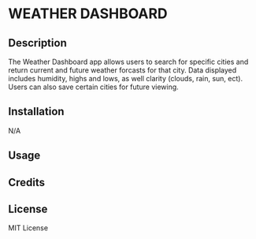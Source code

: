 # WEATHER DASHBOARD

## Description

The Weather Dashboard app allows users to search for specific cities and return current and future weather forcasts for that city. Data displayed includes humidity, highs and lows, as well clarity (clouds, rain, sun, ect). Users can also save certain cities for future viewing.

## Installation

N/A

## Usage

## Credits

## License

MIT License